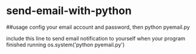 # send-email-with-python

##usage
config your email account and password, then
python pyemail.py

include this line to send email notification to yourself when your program finished running
os.system('python pyemail.py')
